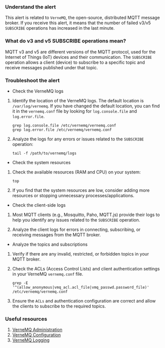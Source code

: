 ### Understand the alert

This alert is related to `VerneMQ`, the open-source, distributed MQTT message broker. If you receive this alert, it means that the number of failed v3/v5 `SUBSCRIBE` operations has increased in the last minute.

### What do v3 and v5 SUBSCRIBE operations mean?

MQTT v3 and v5 are different versions of the MQTT protocol, used for the Internet of Things (IoT) devices and their communication. The `SUBSCRIBE` operation allows a client (device) to subscribe to a specific topic and receive messages published under that topic.

### Troubleshoot the alert

- Check the VerneMQ logs

1. Identify the location of the VerneMQ logs. The default location is `/var/log/vernemq`. If you have changed the default location, you can find it in the `vernemq.conf` file by looking for `log.console.file` and `log.error.file`.

   ```
   grep log.console.file /etc/vernemq/vernemq.conf
   grep log.error.file /etc/vernemq/vernemq.conf
   ```

2. Analyze the logs for any errors or issues related to the `SUBSCRIBE` operation:

   ```
   tail -f /path/to/vernemq/logs
   ```

- Check the system resources

1. Check the available resources (RAM and CPU) on your system:

   ```
   top
   ```

2. If you find that the system resources are low, consider adding more resources or stopping unnecessary processes/applications.

- Check the client-side logs

1. Most MQTT clients (e.g., Mosquitto, Paho, MQTT.js) provide their logs to help you identify any issues related to the `SUBSCRIBE` operation.

2. Analyze the client logs for errors in connecting, subscribing, or receiving messages from the MQTT broker.

- Analyze the topics and subscriptions

1. Verify if there are any invalid, restricted, or forbidden topics in your MQTT broker.

2. Check the ACLs (Access Control Lists) and client authentication settings in your VerneMQ `vernemq.conf` file.

   ```
   grep -E '^(allow_anonymous|vmq_acl.acl_file|vmq_passwd.password_file)' /etc/vernemq/vernemq.conf
   ```

3. Ensure the `ACLs` and authentication configuration are correct and allow the clients to subscribe to the required topics.

### Useful resources

1. [VerneMQ Administration](https://vernemq.com/docs/administration/)
2. [VerneMQ Configuration](https://vernemq.com/docs/configuration/)
3. [VerneMQ Logging](https://vernemq.com/docs/guide/internals.html#logging)